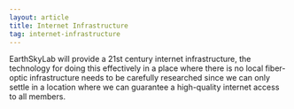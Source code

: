```yaml
---
layout: article
title: Internet Infrastructure
tag: internet-infrastructure
---
```

EarthSkyLab will provide a 21st century internet infrastructure, the technology for doing this effectively in a place where there is no local fiber-optic infrastructure needs to be carefully researched since we can only settle in a location where we can guarantee a high-quality internet access to all members.